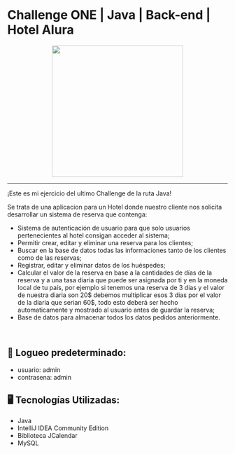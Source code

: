 # Challenge ONE | Java | Back-end | Hotel Alura

<p align="center" >
     <img width="300" heigth="300" src="https://user-images.githubusercontent.com/91544872/189419040-c093db78-c970-4960-8aca-ffcc11f7ffaf.png">
</p>

---

¡Este es mi ejercicio del ultimo Challenge de la ruta Java!

Se trata de una aplicacion para un Hotel donde nuestro cliente nos solicita desarrollar un sistema de reserva que contenga:

  - Sistema de autenticación de usuario para que solo usuarios pertenecientes al hotel consigan acceder al sistema;
  - Permitir crear, editar y eliminar una reserva para los clientes;
  - Buscar en la base de datos todas las informaciones tanto de los clientes como de las reservas;
  - Registrar, editar y eliminar datos de los huéspedes;
  - Calcular el valor de la reserva en base a la cantidades de días de la reserva y a una tasa diaria que puede ser asignada por ti y en la moneda local de tu país, por ejemplo si tenemos una reserva de 3 dias y el valor de nuestra diaria son 20$ debemos multiplicar esos 3 dias por el valor de la diaria que serian 60$, todo esto deberá ser hecho automaticamente y mostrado al usuario antes de guardar la reserva;
  - Base de datos para almacenar todos los datos pedidos anteriormente.
  
  </br>

## :key: Logueo predeterminado:

- usuario: admin
- contrasena: admin

## 🖥️ Tecnologías Utilizadas:

- Java
- IntelliJ IDEA Community Edition
- Biblioteca JCalendar
- MySQL </br>


